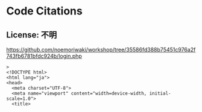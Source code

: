 # Code Citations

## License: 不明
https://github.com/noemoriwaki/workshop/tree/35586fd388b75451c976a2f743fb6781bfdc924b/login.php

```
>
<!DOCTYPE html>
<html lang="ja">
<head>
  <meta charset="UTF-8">
  <meta name="viewport" content="width=device-width, initial-scale=1.0">
  <title>
```

